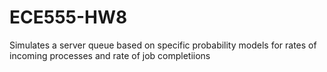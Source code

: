 # ECE555-HW8
 Simulates a server queue based on specific probability models for rates of incoming processes and rate of job completiions
